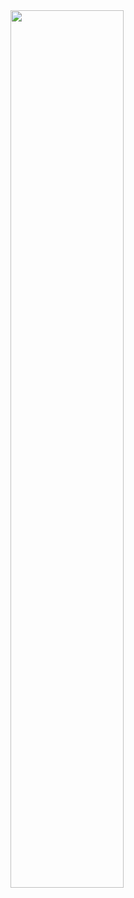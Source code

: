 <img src="https://rishavanand.github.io/static/images/greetings.gif" align="center" style="width: 60%" />
</br>
  
